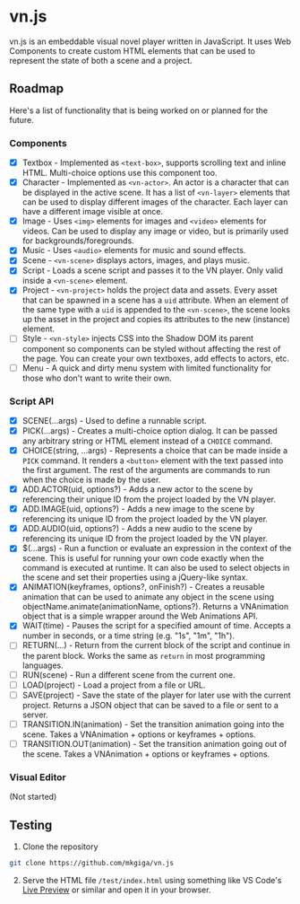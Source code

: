 # vn.js
vn.js is an embeddable visual novel player written in JavaScript. It uses Web Components to create custom HTML elements that can be used to represent the state of both a scene and a project.

## Roadmap
Here's a list of functionality that is being worked on or planned for the future.

### Components
- [x] Textbox - Implemented as `<text-box>`, supports scrolling text and inline HTML. Multi-choice options use this component too.
- [x] Character - Implemented as `<vn-actor>`. An actor is a character that can be displayed in the active scene. It has a list of `<vn-layer>` elements that can be used to display different images of the character. Each layer can have a different image visible at once.
- [x] Image - Uses `<img>` elements for images and `<video>` elements for videos. Can be used to display any image or video, but is primarily used for backgrounds/foregrounds.
- [x] Music - Uses `<audio>` elements for music and sound effects.
- [x] Scene - `<vn-scene>` displays actors, images, and plays music.
- [x] Script - Loads a scene script and passes it to the VN player. Only valid inside a `<vn-scene>` element.
- [x] Project - `<vn-project>` holds the project data and assets. Every asset that can be spawned in a scene has a `uid` attribute. When an element of the same type with a `uid` is appended to the `<vn-scene>`, the scene looks up the asset in the project and copies its attributes to the new (instance) element. 
- [ ] Style - `<vn-style>` injects CSS into the Shadow DOM its parent component so components can be styled without affecting the rest of the page. You can create your own textboxes, add effects to actors, etc.
- [ ] Menu - A quick and dirty menu system with limited functionality for those who don't want to write their own.

### Script API
- [x] SCENE(...args) - Used to define a runnable script.
- [x] PICK(...args) - Creates a multi-choice option dialog. It can be passed any arbitrary string or HTML element instead of a `CHOICE` command.
- [x] CHOICE(string, ...args) - Represents a choice that can be made inside a `PICK` command. It renders a `<button>` element with the text passed into the first argument. The rest of the arguments are commands to run when the choice is made by the user.
- [x] ADD.ACTOR(uid, options?) - Adds a new actor to the scene by referencing their unique ID from the project loaded by the VN player.
- [x] ADD.IMAGE(uid, options?) - Adds a new image to the scene by referencing its unique ID from the project loaded by the VN player.
- [x] ADD.AUDIO(uid, options?) - Adds a new audio to the scene by referencing its unique ID from the project loaded by the VN player.
- [x] $(...args) - Run a function or evaluate an expression in the context of the scene. This is useful for running your own code exactly when the command is executed at runtime. It can also be used to select objects in the scene and set their properties using a jQuery-like syntax.
- [x] ANIMATION(keyframes, options?, onFinish?) - Creates a reusable animation that can be used to animate any object in the scene using objectName.animate(animationName, options?). Returns a VNAnimation object that is a simple wrapper around the Web Animations API.
- [x] WAIT(time) - Pauses the script for a specified amount of time. Accepts a number in seconds, or a time string (e.g. "1s", "1m", "1h").
- [ ] RETURN(...) - Return from the current block of the script and continue in the parent block. Works the same as `return` in most programming languages.
- [ ] RUN(scene) - Run a different scene from the current one.
- [ ] LOAD(project) - Load a project from a file or URL.
- [ ] SAVE(project) - Save the state of the player for later use with the current project. Returns a JSON object that can be saved to a file or sent to a server.
- [ ] TRANSITION.IN(animation) - Set the transition animation going into the scene. Takes a VNAnimation + options or keyframes + options.
- [ ] TRANSITION.OUT(animation) - Set the transition animation going out of the scene. Takes a VNAnimation + options or keyframes + options.

### Visual Editor
(Not started)

## Testing
1. Clone the repository
```sh
git clone https://github.com/mkgiga/vn.js
```
2. Serve the HTML file `/test/index.html` using something like VS Code's [Live Preview]("https://marketplace.visualstudio.com/items?itemName=ms-vscode.live-server") or similar and open it in your browser.
